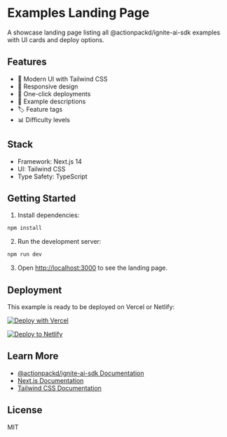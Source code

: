 # Examples Landing Page

A showcase landing page listing all @actionpackd/ignite-ai-sdk examples with UI cards and deploy options.

## Features

- 🎨 Modern UI with Tailwind CSS
- 📱 Responsive design
- 🚀 One-click deployments
- 📝 Example descriptions
- 🏷️ Feature tags
- 📊 Difficulty levels

## Stack

- Framework: Next.js 14
- UI: Tailwind CSS
- Type Safety: TypeScript

## Getting Started

1. Install dependencies:
```bash
npm install
```

2. Run the development server:
```bash
npm run dev
```

3. Open [http://localhost:3000](http://localhost:3000) to see the landing page.

## Deployment

This example is ready to be deployed on Vercel or Netlify:

[![Deploy with Vercel](https://vercel.com/button)](https://vercel.com/new/clone?repository-url=https://github.com/ActionpackdHQ/Ignite-AI-SDK/tree/main/examples/landing)

[![Deploy to Netlify](https://www.netlify.com/img/deploy/button.svg)](https://app.netlify.com/start/deploy?repository=https://github.com/ActionpackdHQ/Ignite-AI-SDK/tree/main/examples/landing)

## Learn More

- [@actionpackd/ignite-ai-sdk Documentation](https://github.com/ActionpackdHQ/Ignite-AI-SDK)
- [Next.js Documentation](https://nextjs.org/docs)
- [Tailwind CSS Documentation](https://tailwindcss.com/docs)

## License

MIT
